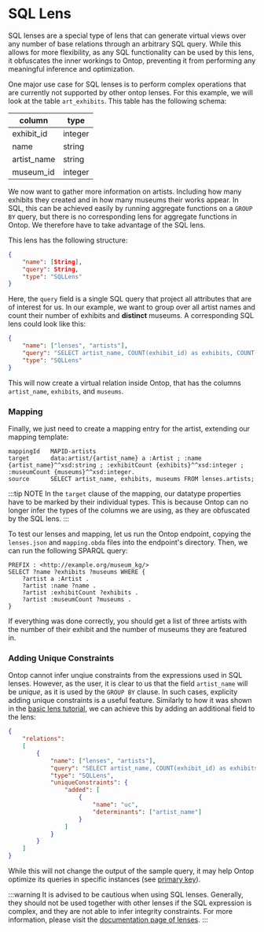 # SQL Lens

SQL lenses are a special type of lens that can generate virtual views over any number of base relations through an arbitrary SQL query. While this allows for more flexibility, as any SQL functionality can be used by this lens, it obfuscates the inner workings to Ontop, preventing it from performing any meaningful inference and optimization.

One major use case for SQL lenses is to perform complex operations that are currently not supported by other ontop lenses. For this example, we will look at the table `art_exhibits`. This table has the following schema:

column | type |
----- | ------- |
exhibit_id | integer
name | string
artist_name | string
museum_id | integer

We now want to gather more information on artists. Including how many exhibits they created and in how many museums their works appear. In SQL, this can be achieved easily by running aggregate functions on a `GROUP BY` query, but there is no corresponding lens for aggregate functions in Ontop. We therefore have to take advantage of the SQL lens.

This lens has the following structure:
```json
{
    "name": [String],
    "query": String,
    "type": "SQLLens"
}
```

Here, the `query` field is a single SQL query that project all attributes that are of interest for us. In our example, we want to group over all artist names and count their number of exhibits and **distinct** museums. A corresponding SQL lens could look like this:

```json
{
    "name": ["lenses", "artists"],
    "query": "SELECT artist_name, COUNT(exhibit_id) as exhibits, COUNT(DISTINCT museum_id) as museums FROM art_exhibits GROUP BY artist_name",
    "type": "SQLLens"
}
```

This will now create a virtual relation inside Ontop, that has the columns `artist_name`, `exhibits`, and `museums`. 

### Mapping

Finally, we just need to create a mapping entry for the artist, extending our mapping template:

```obda
mappingId	MAPID-artists
target		data:artist/{artist_name} a :Artist ; :name {artist_name}^^xsd:string ; :exhibitCount {exhibits}^^xsd:integer ; :museumCount {museums}^^xsd:integer.
source		SELECT artist_name, exhibits, museums FROM lenses.artists;
```

:::tip NOTE
In the `target` clause of the mapping, our datatype properties have to be marked by their individual types. This is because Ontop can no longer infer the types of the columns we are using, as they are obfuscated by the SQL lens.
:::

To test our lenses and mapping, let us run the Ontop endpoint, copying the `lenses.json` and `mapping.obda` files into the endpoint's directory. 
Then, we can run the following SPARQL query:

```SPARQL
PREFIX : <http://example.org/museum_kg/>
SELECT ?name ?exhibits ?museums WHERE {
    ?artist a :Artist .
    ?artist :name ?name .
    ?artist :exhibitCount ?exhibits .
    ?artist :museumCount ?museums .
}
```

If everything was done correctly, you should get a list of three artists with the number of their exhibit and the number of museums they are featured in.

### Adding Unique Constraints

Ontop cannot infer unqiue constraints from the expressions used in SQL lenses. However, as the user, it is clear to us that the field `artist_name` will be *unique*, as it is used by the `GROUP BY` clause. In such cases, explicity adding unique constraints is a useful feature. Similarly to how it was shown in the [basic lens tutorial](basic-lens.md), we can achieve this by adding an additional field to the lens:

```json
{
    "relations": 
    [
        {
            "name": ["lenses", "artists"],
            "query": "SELECT artist_name, COUNT(exhibit_id) as exhibits, COUNT(DISTINCT museum_id) as museums FROM art_exhibits GROUP BY artist_name",
            "type": "SQLLens",
            "uniqueConstraints": {
                "added": [
                    {
                        "name": "uc",
                        "determinants": ["artist_name"]
                    }
                ]
            }
        }
    ]
}
```

While this will not change the output of the sample query, it may help Ontop optimize its queries in specific instances (see [primary key](../mapping/primary-keys.md)).

:::warning
It is advised to be cautious when using SQL lenses. Generally, they should not be used together with other lenses if the SQL expression is complex, and they are not able to infer integrity constraints. For more information, please visit the [documentation page of lenses](../../guide/advanced/lenses.md).
:::